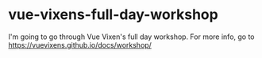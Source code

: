 # vue-vixens-full-day-workshop
I'm going to go through Vue Vixen's full day workshop. For more info, go to https://vuevixens.github.io/docs/workshop/
